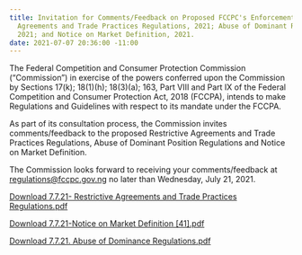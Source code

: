 ```yaml
---
title: Invitation for Comments/Feedback on Proposed FCCPC's Enforcement Framework-Restrictive
  Agreements and Trade Practices Regulations, 2021; Abuse of Dominant Regulations,
  2021; and Notice on Market Definition, 2021.
date: 2021-07-07 20:36:00 -11:00
---
```


The Federal Competition and Consumer Protection Commission (“Commission”) in exercise of the powers conferred upon the Commission by Sections 17(k); 18(1)(h); 18(3)(a); 163, Part VIII and Part IX of the Federal Competition and Consumer Protection Act, 2018 (FCCPA), intends to make Regulations and Guidelines with respect to its mandate under the FCCPA.

As part of its consultation process, the Commission invites comments/feedback to the proposed Restrictive Agreements and Trade Practices Regulations, Abuse of Dominant Position Regulations and Notice on Market Definition.

The Commission looks forward to receiving your comments/feedback at regulations@fccpc.gov.ng  no later than Wednesday, July 21, 2021.


[Download 7.7.21- Restrictive Agreements and Trade Practices Regulations.pdf](/uploads/7.7.21-%20Restrictive%20Agreements%20and%20Trade%20Practices%20Regulations.pdf)




[Download 7.7.21-Notice on Market Definition [41].pdf](/uploads/7.7.21-Notice%20on%20Market%20Definition%20%5B41%5D.pdf)




[Download 7.7.21. Abuse of Dominance Regulations.pdf](/uploads/7.7.21.%20Abuse%20of%20Dominance%20Regulations.pdf)